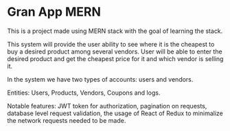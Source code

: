 # Gran App MERN

This is a project made using MERN stack with the goal of learning the stack.

This system will provide the user ability to see where it is the cheapest to buy a desired product among several vendors. User will be able to enter the desired product and get the cheapest price for it and which vendor is selling it.

In the system we have two types of accounts: users and vendors.

Entities: Users, Products, Vendors, Coupons and logs.

Notable features: JWT token for authorization, pagination on requests, database level request validation,
the usage of React of Redux to minimalize the network requests needed to be made. 

